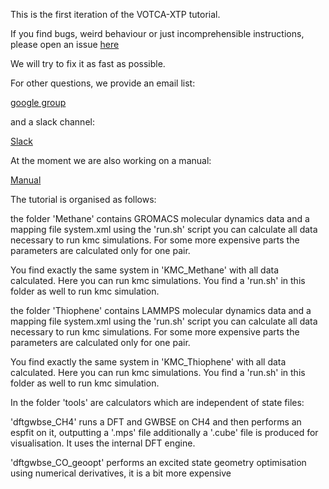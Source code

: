 This is the first iteration of the VOTCA-XTP tutorial. 

If you find bugs, weird behaviour or just incomprehensible instructions, please open an issue [here](https://github.com/votca/xtp-tutorials/issues)

We will try to fix it as fast as possible.

For other questions, we provide an email list:

[google group](https://groups.google.com/forum/?hl=de#!forum/votca-xtp)

and a slack channel:

[Slack](https://votca.slack.com/messages/C7XVBE9EG/?)

At the moment we are also working on a manual:

[Manual](http://doc.votca.org/xtp-manual.pdf)


The tutorial is organised as follows:

the folder 'Methane' contains GROMACS molecular dynamics data and a mapping file system.xml
using the 'run.sh' script you can calculate all data necessary to run kmc simulations.
For some more expensive parts the parameters are calculated only for one pair.

You find exactly the same system in 'KMC_Methane' with all data calculated. Here you can run kmc simulations. 
You find a 'run.sh' in this folder as well to run kmc simulation.

the folder 'Thiophene' contains LAMMPS molecular dynamics data and a mapping file system.xml
using the 'run.sh' script you can calculate all data necessary to run kmc simulations.
For some more expensive parts the parameters are calculated only for one pair.

You find exactly the same system in 'KMC_Thiophene' with all data calculated. Here you can run kmc simulations. 
You find a 'run.sh' in this folder as well to run kmc simulation.


In the folder 'tools' are calculators which are independent of state files:

'dftgwbse_CH4' runs a DFT and GWBSE on CH4 and then performs an espfit on it, outputting a '.mps' file
additionally a '.cube' file is produced for visualisation. It uses the internal DFT engine. 

'dftgwbse_CO_geoopt'  performs an excited state geometry optimisation using numerical derivatives, it is a bit more expensive







